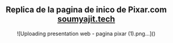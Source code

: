 <h2 align="center">
  Replica de la pagina de inico de Pixar.com<br/>
  <a href="https://soumyajit.vercel.app/" target="_blank">soumyajit.tech</a>
</h2>
<div align="center">
  ![Uploading presentation web - pagina pixar (1).png…]()
</div>
